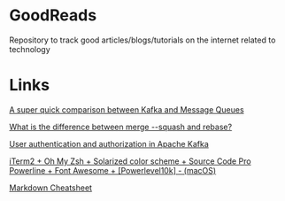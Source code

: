# GoodReads
Repository to track good articles/blogs/tutorials on the internet related to technology


# Links

[A super quick comparison between Kafka and Message Queues](https://hackernoon.com/a-super-quick-comparison-between-kafka-and-message-queues-e69742d855a8)

[What is the difference between merge --squash and rebase?](https://stackoverflow.com/questions/2427238/what-is-the-difference-between-merge-squash-and-rebase)

[User authentication and authorization in Apache Kafka](https://developer.ibm.com/components/kafka/tutorials/kafka-authn-authz/)

[iTerm2 + Oh My Zsh + Solarized color scheme + Source Code Pro Powerline + Font Awesome + [Powerlevel10k] - (macOS)](https://gist.github.com/kevin-smets/8568070)

[Markdown Cheatsheet](https://github.com/adam-p/markdown-here/wiki/Markdown-Cheatsheet#lines)
